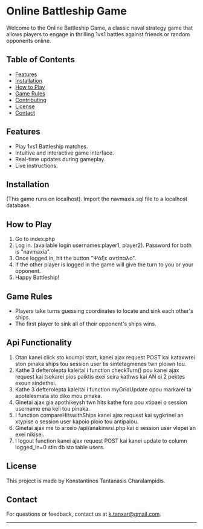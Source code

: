 # Online Battleship Game

Welcome to the Online Battleship Game, a classic naval strategy game that allows players to engage in thrilling 1vs1 battles against friends or random opponents online.

## Table of Contents

- [Features](#features)
- [Installation](#installation)
- [How to Play](#how-to-play)
- [Game Rules](#game-rules)
- [Contributing](#contributing)
- [License](#license)
- [Contact](#contact)

## Features

- Play 1vs1 Battleship matches.
- Intuitive and interactive game interface.
- Real-time updates during gameplay.
- Live instructions.


## Installation
(This game runs on localhost).
Import the navmaxia.sql file to a localhost database.

## How to Play

1. Go to index.php
2. Log in. (available login usernames:player1, player2). Password for both is "navmaxia".
3. Once logged in, hit the button "Ψάξε αντίπαλο".
4. If the other player is logged in the game will give the turn to you or your opponent.
5. Happy Battleship!


## Game Rules

- Players take turns guessing coordinates to locate and sink each other's ships.
- The first player to sink all of their opponent's ships wins.

## Api Functionality

1. Otan kanei click sto koumpi start, kanei ajax request POST kai kataxwrei ston pinaka ships tou session user tis sintetagmenes twn ploiwn tou.
2. Kathe 3 defterolepta kaleitai i function checkTurn() pou kanei ajax request kai tsekarei pios paiktis exei seira kathws kai AN oi 2 pektes exoun sindethei.
3. Kathe 3 defterolepta kaleitai i function myGridUpdate opou markarei ta apotelesmata sto diko mou pinaka.
4. Ginetai ajax gia apothikeysh twn hits kathe fora pou xtipaei o session username ena keli tou pinaka.
5. I function compareHitswithShips kanei ajax request kai sygkrinei an xtypise o session user kapoio ploio tou antipalou.
6. Ginetai ajax me to arxeio /api/anakinwsi.php kai o session user vlepei an exei nikisei.
6. I logout function kanei ajax request POST kai kanei update to column logged_in=0 stin db sto table users.

## License

This project is made by Konstantinos Tantanasis Charalampidis.

## Contact

For questions or feedback, contact us at k.tanxar@gmail.com.

---

